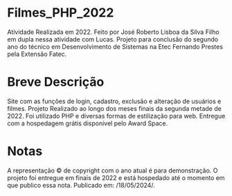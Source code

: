 # Filmes_PHP_2022
Atividade Realizada em 2022.
Feito por José Roberto Lisboa da Silva Filho em dupla nessa atividade com Lucas.
Projeto para conclusão do segundo ano do técnico em Desenvolvimento de Sistemas na Etec Fernando Prestes pela Extensão Fatec.
# Breve Descrição
Site com as funções de login, cadastro, exclusão e alteração de usuários e filmes.
Projeto Realizado ao longo dos meses finais da segunda metade de 2022.
Foi utilizado PHP e diversas formas de estilização para web.
Entregue com a hospedagem grátis disponível pelo Award Space.
# Notas
A representação © de copyright com o ano atual é para demonstração. 
O projeto foi entregue em finais de 2022 e está hospedado até o momento em que publico essa nota.
Publicado em: /18/05/2024/.
